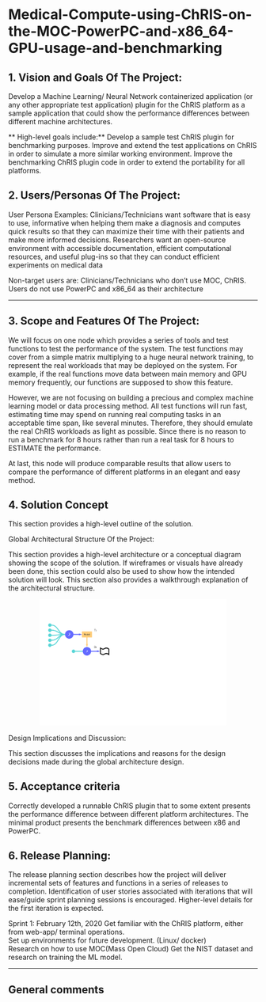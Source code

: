 # Medical-Compute-using-ChRIS-on-the-MOC-PowerPC-and-x86_64-GPU-usage-and-benchmarking

## 1.   Vision and Goals Of The Project:

Develop a Machine Learning/ Neural Network containerized application (or any other appropriate test application) plugin for the ChRIS platform as a sample application that could show the performance differences between different machine architectures.

** High-level goals include:**
Develop a sample test ChRIS plugin for benchmarking purposes.
Improve and extend the test applications on ChRIS in order to simulate a more similar working environment.
Improve the benchmarking ChRIS plugin code in order to extend the portability for all platforms.

## 2. Users/Personas Of The Project:

User Persona Examples:
Clinicians/Technicians want software that is easy to use, informative when helping them make a diagnosis and computes quick results so that they can maximize their time with their patients and make more informed decisions. 
Researchers want an open-source environment with accessible documentation, efficient computational resources, and useful plug-ins so that they can conduct efficient experiments on medical data

Non-target users are:
Clinicians/Technicians who don’t use MOC, ChRIS.
Users do not use PowerPC and x86_64 as their architecture


** **

## 3.   Scope and Features Of The Project:

We will focus on one node which provides a series of tools and test functions to test the performance of the system. The test functions may cover from a simple matrix multiplying to a huge neural network training, to represent the real workloads that may be deployed on the system. For example, if the real functions move data between main memory and GPU memory frequently, our functions are supposed to show this feature.


However, we are not focusing on building a precious and complex machine learning model or data processing method. All test functions will run fast, estimating time may spend on running real computing tasks in an acceptable time span, like several minutes. Therefore, they should emulate the real ChRIS workloads as light as possible. Since there is no reason to run a benchmark for 8 hours rather than run a real task for 8 hours to ESTIMATE the performance.

At last, this node will produce comparable results that allow users to compare the performance of different platforms in an elegant and easy method.

## 4. Solution Concept

This section provides a high-level outline of the solution.

Global Architectural Structure Of the Project:

This section provides a high-level architecture or a conceptual diagram showing the scope of the solution. If wireframes or visuals have already been done, this section could also be used to show how the intended solution will look. This section also provides a walkthrough explanation of the architectural structure.

<center><img src="./diagram001.png" width=75% display=block></img></center>

Design Implications and Discussion:

This section discusses the implications and reasons for the design decisions made during the global architecture design.

## 5. Acceptance criteria

Correctly developed a runnable ChRIS plugin that to some extent presents the performance difference between different platform architectures.
The minimal product presents the benchmark differences between x86 and PowerPC.


## 6.  Release Planning:

The release planning section describes how the project will deliver incremental sets of features and functions in a series of releases to completion. Identification of user stories associated with iterations that will ease/guide sprint planning sessions is encouraged. Higher-level details for the first iteration is expected.

Sprint 1: February 12th, 2020
	Get familiar with the ChRIS platform, either from web-app/ terminal operations.  
Set up environments for future development. (Linux/ docker)  
	Research on how to use MOC(Mass Open Cloud)
	Get the NIST dataset and research on training the ML model. 


** **

## General comments


